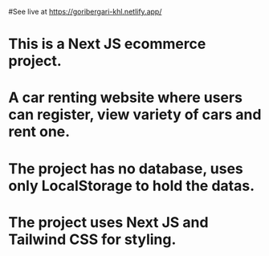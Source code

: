 #See live at https://goribergari-khl.netlify.app/
# This is a Next JS ecommerce project.

# A car renting website where users can register, view variety of cars and rent one.

# The project has no database, uses only LocalStorage to hold the datas.

# The project uses Next JS and Tailwind CSS for styling.
